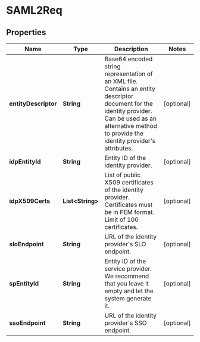 
# SAML2Req

## Properties
Name | Type | Description | Notes
------------ | ------------- | ------------- | -------------
**entityDescriptor** | **String** | Base64 encoded string representation of an XML file. Contains an entity descriptor document for the identity provider. Can be used as an alternative method to provide the identity provider&#39;s attributes. |  [optional]
**idpEntityId** | **String** | Entity ID of the identity provider. |  [optional]
**idpX509Certs** | **List&lt;String&gt;** | List of public X509 certificates of the identity provider. Certificates must be in PEM format. Limit of 100 certificates. |  [optional]
**sloEndpoint** | **String** | URL of the identity provider&#39;s SLO endpoint. |  [optional]
**spEntityId** | **String** | Entity ID of the service provider. We recommend that you leave it empty and let the system generate it. |  [optional]
**ssoEndpoint** | **String** | URL of the identity provider&#39;s SSO endpoint. |  [optional]




